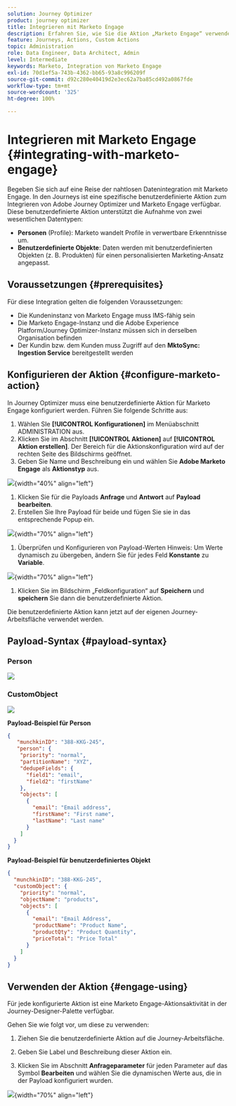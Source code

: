 ```yaml
---
solution: Journey Optimizer
product: journey optimizer
title: Integrieren mit Marketo Engage
description: Erfahren Sie, wie Sie die Aktion „Marketo Engage“ verwenden
feature: Journeys, Actions, Custom Actions
topic: Administration
role: Data Engineer, Data Architect, Admin
level: Intermediate
keywords: Marketo, Integration von Marketo Engage
exl-id: 70d1ef5a-743b-4362-bb65-93a8c996209f
source-git-commit: d92c280e40419d2e3ec62a7ba85cd492a0867fde
workflow-type: tm+mt
source-wordcount: '325'
ht-degree: 100%

---
```


# Integrieren mit Marketo Engage {#integrating-with-marketo-engage}

Begeben Sie sich auf eine Reise der nahtlosen Datenintegration mit Marketo Engage. In den Journeys ist eine spezifische benutzerdefinierte Aktion zum Integrieren von Adobe Journey Optimizer und Marketo Engage verfügbar. Diese benutzerdefinierte Aktion unterstützt die Aufnahme von zwei wesentlichen Datentypen:

* **Personen** (Profile): Marketo wandelt Profile in verwertbare Erkenntnisse um.
* **Benutzerdefinierte Objekte**: Daten werden mit benutzerdefinierten Objekten (z. B. Produkten) für einen personalisierten Marketing-Ansatz angepasst.

## Voraussetzungen {#prerequisites}

Für diese Integration gelten die folgenden Voraussetzungen:

* Die Kundeninstanz von Marketo Engage muss IMS-fähig sein
* Die Marketo Engage-Instanz und die Adobe Experience Platform/Journey Optimizer-Instanz müssen sich in derselben Organisation befinden
* Der Kundin bzw. dem Kunden muss Zugriff auf den **MktoSync: Ingestion Service** bereitgestellt werden

## Konfigurieren der Aktion {#configure-marketo-action}


In Journey Optimizer muss eine benutzerdefinierte Aktion für Marketo Engage konfiguriert werden. Führen Sie folgende Schritte aus:

1. Wählen SIe **[!UICONTROL Konfigurationen]** im Menüabschnitt ADMINISTRATION aus. 
1. Klicken Sie im Abschnitt **[!UICONTROL Aktionen]** auf **[!UICONTROL Aktion erstellen]**. Der Bereich für die Aktionskonfiguration wird auf der rechten Seite des Bildschirms geöffnet.
1. Geben Sie Name und Beschreibung ein und wählen Sie **Adobe Marketo Engage** als **Aktionstyp** aus.

![](assets/engage-customaction-creation.png){width="40%" align="left"}

1. Klicken Sie für die Payloads **Anfrage** und **Antwort** auf **Payload bearbeiten**.
1. Erstellen Sie Ihre Payload für beide und fügen Sie sie in das entsprechende Popup ein.

![](assets/engage-customaction-payload.png){width="70%" align="left"}

1. Überprüfen und Konfigurieren von Payload-Werten
Hinweis: Um Werte dynamisch zu übergeben, ändern Sie für jedes Feld **Konstante** zu **Variable**.

![](assets/engage-customaction-payload-fields.png){width="70%" align="left"}

1. Klicken Sie im Bildschirm „Feldkonfiguration“ auf **Speichern** und **speichern** Sie dann die benutzerdefinierte Aktion.

Die benutzerdefinierte Aktion kann jetzt auf der eigenen Journey-Arbeitsfläche verwendet werden.

## Payload-Syntax {#payload-syntax}

### Person

![](assets/payload-person.png)

### CustomObject

![](assets/payload-customobject.png)


**Payload-Beispiel für Person**

```json
{
   "munchkinID": "388-KKG-245",  
   "person": {
    "priority": "normal",
    "partitionName": "XYZ",
    "dedupeFields": {
      "field1": "email",
      "field2": "firstName"
    },
    "objects": [
      {
        "email": "Email address",
        "firstName": "First name",
        "lastName": "Last name"
      }
    ]
  }
}
```

**Payload-Beispiel für benutzerdefiniertes Objekt**

```json
{
  "munchkinID": "388-KKG-245", 
  "customObject": {
    "priority": "normal",
    "objectName": "products",
    "objects": [
      {
        "email": "Email Address",
        "productName": "Product Name",
        "productQty": "Product Quantity",
        "priceTotal": "Price Total"
      }
    ]
  }
}
```


## Verwenden der Aktion {#engage-using}

Für jede konfigurierte Aktion ist eine Marketo Engage-Aktionsaktivität in der Journey-Designer-Palette verfügbar.

Gehen Sie wie folgt vor, um diese zu verwenden:

1. Ziehen Sie die benutzerdefinierte Aktion auf die Journey-Arbeitsfläche.

1. Geben Sie Label und Beschreibung dieser Aktion ein.

1. Klicken Sie im Abschnitt **Anfrageparameter** für jeden Parameter auf das Symbol **Bearbeiten** und wählen Sie die dynamischen Werte aus, die in der Payload konfiguriert wurden.

![](assets/engage-use-canvas.png){width="70%" align="left"}
